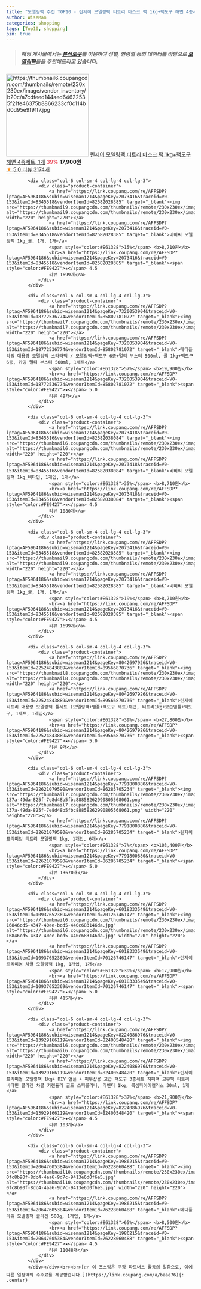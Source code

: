 ```yaml
---
title: "모델링팩 추천 TOP10 - 린제이 모델링팩 티트리 마스크 팩 1kg+팩도구 해면 4종세트, 1개"
author: WiseMan
categories: shopping
tags: [Top10, shopping]
pin: true
---
```


> ##### 해당 게시물에서는 [**분석도구**](https://itemscout.io/)를 이용하여 **성별**, **연령별** 등의 데이터를 바탕으로 [**모델링팩**](https://link.coupang.com/a/baae76)들을 추천해드리고 있습니다.
<div class="container"><div class="row">
            <div class="col-6 col-sm-4 col-lg-4 col-lg-3">
                <div class="product-container">
                    <a href="https://link.coupang.com/re/AFFSDP?lptag=AF5964186&subid=wiseman1214&pageKey=7473648942&traceid=V0-153&itemId=19506273634&vendorItemId=82404197139" target="_blank"><img src="https://thumbnail6.coupangcdn.com/thumbnails/remote/230x230ex/image/vendor_inventory/b20c/a7cdfeed144aed64622535f21fe46375b8866233cf0c114bd0d95e9f91f7.jpg" alt="https://thumbnail6.coupangcdn.com/thumbnails/remote/230x230ex/image/vendor_inventory/b20c/a7cdfeed144aed64622535f21fe46375b8866233cf0c114bd0d95e9f91f7.jpg" width="220" height="220"></a>
                    <a href="https://link.coupang.com/re/AFFSDP?lptag=AF5964186&subid=wiseman1214&pageKey=7473648942&traceid=V0-153&itemId=19506273634&vendorItemId=82404197139" target="_blank">린제이 모델링팩 티트리 마스크 팩 1kg+팩도구 해면 4종세트, 1개</a>
                    <span style="color:#E61328">39%</span> <b>17,900원</b>
                    <br><a href="https://link.coupang.com/re/AFFSDP?lptag=AF5964186&subid=wiseman1214&pageKey=7473648942&traceid=V0-153&itemId=19506273634&vendorItemId=82404197139" target="_blank"><span style="color:#FE9427">★</span> 5.0
                    리뷰 3174개</a>
                </div>
            </div>
            
            <div class="col-6 col-sm-4 col-lg-4 col-lg-3">
                <div class="product-container">
                    <a href="https://link.coupang.com/re/AFFSDP?lptag=AF5964186&subid=wiseman1214&pageKey=2073416&traceid=V0-153&itemId=8345518&vendorItemId=82582028385" target="_blank"><img src="https://thumbnail9.coupangcdn.com/thumbnails/remote/230x230ex/image/vendor_inventory/b62e/e624c033138612dd23f70f916001b39c1d05e3ec7afd1f1cca7e8dda7c86.jpg" alt="https://thumbnail9.coupangcdn.com/thumbnails/remote/230x230ex/image/vendor_inventory/b62e/e624c033138612dd23f70f916001b39c1d05e3ec7afd1f1cca7e8dda7c86.jpg" width="220" height="220"></a>
                    <a href="https://link.coupang.com/re/AFFSDP?lptag=AF5964186&subid=wiseman1214&pageKey=2073416&traceid=V0-153&itemId=8345518&vendorItemId=82582028385" target="_blank">비비씨 모델링팩 1kg_쿨, 1개, 1개</a>
                    <span style="color:#E61328">15%</span> <b>8,710원</b>
                    <br><a href="https://link.coupang.com/re/AFFSDP?lptag=AF5964186&subid=wiseman1214&pageKey=2073416&traceid=V0-153&itemId=8345518&vendorItemId=82582028385" target="_blank"><span style="color:#FE9427">★</span> 4.5
                    리뷰 1699개</a>
                </div>
            </div>
            
            <div class="col-6 col-sm-4 col-lg-4 col-lg-3">
                <div class="product-container">
                    <a href="https://link.coupang.com/re/AFFSDP?lptag=AF5964186&subid=wiseman1214&pageKey=7320053904&traceid=V0-153&itemId=18772536774&vendorItemId=85802781072" target="_blank"><img src="https://thumbnail7.coupangcdn.com/thumbnails/remote/230x230ex/image/vendor_inventory/5a50/40de2ac88c5d34ff7c1a45b755fdfccbd510313a5ba5fc66d477ee42b3b2.jpg" alt="https://thumbnail7.coupangcdn.com/thumbnails/remote/230x230ex/image/vendor_inventory/5a50/40de2ac88c5d34ff7c1a45b755fdfccbd510313a5ba5fc66d477ee42b3b2.jpg" width="220" height="220"></a>
                    <a href="https://link.coupang.com/re/AFFSDP?lptag=AF5964186&subid=wiseman1214&pageKey=7320053904&traceid=V0-153&itemId=18772536774&vendorItemId=85802781072" target="_blank">메디플라워 대용량 모델링팩 스타터팩 / 모델링팩+팩도구 6종+멀티 부스터 500ml, 쿨 1kg+팩도구 6종, 카밍 멀티 부스터 500ml, 1세트</a>
                    <span style="color:#E61328">57%</span> <b>19,900원</b>
                    <br><a href="https://link.coupang.com/re/AFFSDP?lptag=AF5964186&subid=wiseman1214&pageKey=7320053904&traceid=V0-153&itemId=18772536774&vendorItemId=85802781072" target="_blank"><span style="color:#FE9427">★</span> 5.0
                    리뷰 49개</a>
                </div>
            </div>
            
            <div class="col-6 col-sm-4 col-lg-4 col-lg-3">
                <div class="product-container">
                    <a href="https://link.coupang.com/re/AFFSDP?lptag=AF5964186&subid=wiseman1214&pageKey=2073418&traceid=V0-153&itemId=8345516&vendorItemId=82582038084" target="_blank"><img src="https://thumbnail6.coupangcdn.com/thumbnails/remote/230x230ex/image/vendor_inventory/df81/c66fcf3bd9ae9873094bd3db8e2e352a315fd9fc518c030906db27be25f7.jpg" alt="https://thumbnail6.coupangcdn.com/thumbnails/remote/230x230ex/image/vendor_inventory/df81/c66fcf3bd9ae9873094bd3db8e2e352a315fd9fc518c030906db27be25f7.jpg" width="220" height="220"></a>
                    <a href="https://link.coupang.com/re/AFFSDP?lptag=AF5964186&subid=wiseman1214&pageKey=2073418&traceid=V0-153&itemId=8345516&vendorItemId=82582038084" target="_blank">비비씨 모델링팩 1kg_비타민, 1개입, 1개</a>
                    <span style="color:#E61328">35%</span> <b>8,710원</b>
                    <br><a href="https://link.coupang.com/re/AFFSDP?lptag=AF5964186&subid=wiseman1214&pageKey=2073418&traceid=V0-153&itemId=8345516&vendorItemId=82582038084" target="_blank"><span style="color:#FE9427">★</span> 4.5
                    리뷰 1080개</a>
                </div>
            </div>
            
            <div class="col-6 col-sm-4 col-lg-4 col-lg-3">
                <div class="product-container">
                    <a href="https://link.coupang.com/re/AFFSDP?lptag=AF5964186&subid=wiseman1214&pageKey=2073416&traceid=V0-153&itemId=8345518&vendorItemId=82582028385" target="_blank"><img src="https://thumbnail9.coupangcdn.com/thumbnails/remote/230x230ex/image/vendor_inventory/b62e/e624c033138612dd23f70f916001b39c1d05e3ec7afd1f1cca7e8dda7c86.jpg" alt="https://thumbnail9.coupangcdn.com/thumbnails/remote/230x230ex/image/vendor_inventory/b62e/e624c033138612dd23f70f916001b39c1d05e3ec7afd1f1cca7e8dda7c86.jpg" width="220" height="220"></a>
                    <a href="https://link.coupang.com/re/AFFSDP?lptag=AF5964186&subid=wiseman1214&pageKey=2073416&traceid=V0-153&itemId=8345518&vendorItemId=82582028385" target="_blank">비비씨 모델링팩 1kg_쿨, 1개, 1개</a>
                    <span style="color:#E61328">19%</span> <b>8,710원</b>
                    <br><a href="https://link.coupang.com/re/AFFSDP?lptag=AF5964186&subid=wiseman1214&pageKey=2073416&traceid=V0-153&itemId=8345518&vendorItemId=82582028385" target="_blank"><span style="color:#FE9427">★</span> 4.5
                    리뷰 1699개</a>
                </div>
            </div>
            
            <div class="col-6 col-sm-4 col-lg-4 col-lg-3">
                <div class="product-container">
                    <a href="https://link.coupang.com/re/AFFSDP?lptag=AF5964186&subid=wiseman1214&pageKey=8042697926&traceid=V0-153&itemId=22524843889&vendorItemId=89566870736" target="_blank"><img src="https://thumbnail8.coupangcdn.com/thumbnails/remote/230x230ex/image/vendor_inventory/dcc2/3e8bcb7439c4209dae41c44c813e0d76ca23051310c64fc55f95bc6c368d.jpg" alt="https://thumbnail8.coupangcdn.com/thumbnails/remote/230x230ex/image/vendor_inventory/dcc2/3e8bcb7439c4209dae41c44c813e0d76ca23051310c64fc55f95bc6c368d.jpg" width="220" height="220"></a>
                    <a href="https://link.coupang.com/re/AFFSDP?lptag=AF5964186&subid=wiseman1214&pageKey=8042697926&traceid=V0-153&itemId=22524843889&vendorItemId=89566870736" target="_blank">린제이 티트리 대용량 모델링팩 풀세트 (모델링팩+앰플+팩도구 세트)해면, 티트리1kg+보습앰플+팩도구, 1세트, 1개입</a>
                    <span style="color:#E61328">39%</span> <b>27,800원</b>
                    <br><a href="https://link.coupang.com/re/AFFSDP?lptag=AF5964186&subid=wiseman1214&pageKey=8042697926&traceid=V0-153&itemId=22524843889&vendorItemId=89566870736" target="_blank"><span style="color:#FE9427">★</span> 5.0
                    리뷰 9개</a>
                </div>
            </div>
            
            <div class="col-6 col-sm-4 col-lg-4 col-lg-3">
                <div class="product-container">
                    <a href="https://link.coupang.com/re/AFFSDP?lptag=AF5964186&subid=wiseman1214&pageKey=7791800880&traceid=V0-153&itemId=22621079590&vendorItemId=86285705234" target="_blank"><img src="https://thumbnail7.coupangcdn.com/thumbnails/remote/230x230ex/image/retail/images/bb75b928-137a-49da-825f-7e8d48b5fbc88858262990805568061.png" alt="https://thumbnail7.coupangcdn.com/thumbnails/remote/230x230ex/image/retail/images/bb75b928-137a-49da-825f-7e8d48b5fbc88858262990805568061.png" width="220" height="220"></a>
                    <a href="https://link.coupang.com/re/AFFSDP?lptag=AF5964186&subid=wiseman1214&pageKey=7791800880&traceid=V0-153&itemId=22621079590&vendorItemId=86285705234" target="_blank">린제이 프리미엄 티트리 모델링팩 1kg, 1개입, 6개</a>
                    <span style="color:#E61328">7%</span> <b>103,400원</b>
                    <br><a href="https://link.coupang.com/re/AFFSDP?lptag=AF5964186&subid=wiseman1214&pageKey=7791800880&traceid=V0-153&itemId=22621079590&vendorItemId=86285705234" target="_blank"><span style="color:#FE9427">★</span> 5.0
                    리뷰 13670개</a>
                </div>
            </div>
            
            <div class="col-6 col-sm-4 col-lg-4 col-lg-3">
                <div class="product-container">
                    <a href="https://link.coupang.com/re/AFFSDP?lptag=AF5964186&subid=wiseman1214&pageKey=6018333549&traceid=V0-153&itemId=10937652369&vendorItemId=70126746147" target="_blank"><img src="https://thumbnail6.coupangcdn.com/thumbnails/remote/230x230ex/image/retail/images/1142780339386838-16846cd5-4347-40ee-bcd5-440c683146da.jpg" alt="https://thumbnail6.coupangcdn.com/thumbnails/remote/230x230ex/image/retail/images/1142780339386838-16846cd5-4347-40ee-bcd5-440c683146da.jpg" width="220" height="220"></a>
                    <a href="https://link.coupang.com/re/AFFSDP?lptag=AF5964186&subid=wiseman1214&pageKey=6018333549&traceid=V0-153&itemId=10937652369&vendorItemId=70126746147" target="_blank">린제이 프리미엄 차콜 모델링팩 1kg, 1개입, 1개</a>
                    <span style="color:#E61328">39%</span> <b>17,900원</b>
                    <br><a href="https://link.coupang.com/re/AFFSDP?lptag=AF5964186&subid=wiseman1214&pageKey=6018333549&traceid=V0-153&itemId=10937652369&vendorItemId=70126746147" target="_blank"><span style="color:#FE9427">★</span> 5.0
                    리뷰 415개</a>
                </div>
            </div>
            
            <div class="col-6 col-sm-4 col-lg-4 col-lg-3">
                <div class="product-container">
                    <a href="https://link.coupang.com/re/AFFSDP?lptag=AF5964186&subid=wiseman1214&pageKey=8224086976&traceid=V0-153&itemId=13929166119&vendorItemId=82400548420" target="_blank"><img src="https://thumbnail6.coupangcdn.com/thumbnails/remote/230x230ex/image/vendor_inventory/b199/ae7126e797acecdfa85cb1c726d51a9606d449bc93306d531474b49efb4e.jpg" alt="https://thumbnail6.coupangcdn.com/thumbnails/remote/230x230ex/image/vendor_inventory/b199/ae7126e797acecdfa85cb1c726d51a9606d449bc93306d531474b49efb4e.jpg" width="220" height="220"></a>
                    <a href="https://link.coupang.com/re/AFFSDP?lptag=AF5964186&subid=wiseman1214&pageKey=8224086976&traceid=V0-153&itemId=13929166119&vendorItemId=82400548420" target="_blank">린제이 프리미엄 모델링팩 1kg+ DIY 앰플 + 피부샵용 고급 팩도구 3종세트 지퍼백 고무팩 티트리 비타민 콜라겐 차콜 카렌듈라 골드 스피룰리나, 라벤더 1kg, 룩셈파이어캘러스 30ml, 1개</a>
                    <span style="color:#E61328">37%</span> <b>21,900원</b>
                    <br><a href="https://link.coupang.com/re/AFFSDP?lptag=AF5964186&subid=wiseman1214&pageKey=8224086976&traceid=V0-153&itemId=13929166119&vendorItemId=82400548420" target="_blank"><span style="color:#FE9427">★</span> 4.5
                    리뷰 103개</a>
                </div>
            </div>
            
            <div class="col-6 col-sm-4 col-lg-4 col-lg-3">
                <div class="product-container">
                    <a href="https://link.coupang.com/re/AFFSDP?lptag=AF5964186&subid=wiseman1214&pageKey=1986215&traceid=V0-153&itemId=20647605384&vendorItemId=76228060488" target="_blank"><img src="https://thumbnail10.coupangcdn.com/thumbnails/remote/230x230ex/image/retail/images/1029968264726283-0fc8b90f-8dc4-4aa6-9d7c-9413e6d0f6e5.jpg" alt="https://thumbnail10.coupangcdn.com/thumbnails/remote/230x230ex/image/retail/images/1029968264726283-0fc8b90f-8dc4-4aa6-9d7c-9413e6d0f6e5.jpg" width="220" height="220"></a>
                    <a href="https://link.coupang.com/re/AFFSDP?lptag=AF5964186&subid=wiseman1214&pageKey=1986215&traceid=V0-153&itemId=20647605384&vendorItemId=76228060488" target="_blank">메디플라워 모델링팩 콜라겐 500g, 1개입, 1개</a>
                    <span style="color:#E61328">65%</span> <b>8,500원</b>
                    <br><a href="https://link.coupang.com/re/AFFSDP?lptag=AF5964186&subid=wiseman1214&pageKey=1986215&traceid=V0-153&itemId=20647605384&vendorItemId=76228060488" target="_blank"><span style="color:#FE9427">★</span> 4.5
                    리뷰 11048개</a>
                </div>
            </div>
            </div></div><br><br>[👉 이 포스팅은 쿠팡 파트너스 활동의 일환으로, 이에 따른 일정액의 수수료를 제공받습니다.](https://link.coupang.com/a/baae76){: .center}